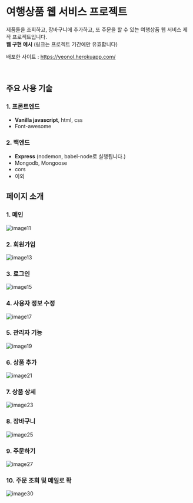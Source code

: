 # 여행상품 웹 서비스 프로젝트

제품들을 조회하고, 장바구니에 추가하고, 또 주문을 할 수 있는 여행상품 웹 서비스 제작 프로젝트입니다. <br />
**웹 구현 예시** (링크는 프로젝트 기간에만 유효합니다)

배포한 사이트 : https://yeonol.herokuapp.com/   

<br>

## 주요 사용 기술

### 1. 프론트엔드

- **Vanilla javascript**, html, css 
- Font-awesome

### 2. 백엔드

- **Express** (nodemon, babel-node로 실행됩니다.)
- Mongodb, Mongoose
- cors
- 이외


## 페이지 소개
   
### 1. 메인   
![image11](https://user-images.githubusercontent.com/83447120/188660350-e21e8232-2bbd-4818-9b59-20110c106cc4.gif)

### 2. 회원가입   
![image13](https://user-images.githubusercontent.com/83447120/188660465-69d8709e-6f3e-498a-9872-429f0c3ed4b6.gif)

### 3. 로그인   
![image15](https://user-images.githubusercontent.com/83447120/188660542-0a42e316-cd92-4647-8577-c1a113e93b9e.gif)

### 4. 사용자 정보 수정   
![image17](https://user-images.githubusercontent.com/83447120/188660614-6cf9deb8-8665-41a7-b24a-48fb3bff1e6c.gif)

### 5. 관리자 기능   
![image19](https://user-images.githubusercontent.com/83447120/188660667-953f1799-6df6-4a89-87be-a43d9bdc9350.gif)

### 6. 상품 추가   
![image21](https://user-images.githubusercontent.com/83447120/188660728-254ef9b7-0bcd-4561-9c51-a37df582e236.gif)

### 7. 상품 상세   
![image23](https://user-images.githubusercontent.com/83447120/188661037-69e8f952-5b25-4818-9c93-db4e39e438f5.gif)

### 8. 장바구니   
![image25](https://user-images.githubusercontent.com/83447120/188661166-9dc0f845-d530-4bf6-ac90-e669af953e57.gif)

### 9. 주문하기   
![image27](https://user-images.githubusercontent.com/83447120/188661236-10426c52-1208-471a-b872-a4e49b1ec75b.gif)

### 10. 주문 조회 및 메일로 확  
![image30](https://user-images.githubusercontent.com/83447120/188661378-6bb9c2d5-725f-4f48-9473-5f5f33296fce.gif)




